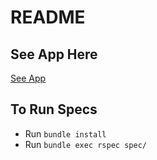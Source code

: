 # README

## See App Here
 
[See App](http://jk-marley-spoon-recipes.herokuapp.com/recipes/437eO3ORCME46i02SeCW46)


## To Run Specs

* Run ``` bundle install ```
* Run ``` bundle exec rspec spec/ ```
